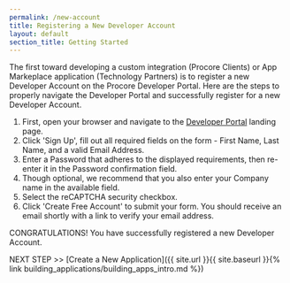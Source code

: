 ```yaml
---
permalink: /new-account
title: Registering a New Developer Account
layout: default
section_title: Getting Started
---
```


The first toward developing a custom integration (Procore Clients) or App Markeplace application (Technology Partners) is to register a new Developer Account on the Procore Developer Portal.
Here are the steps to properly navigate the Developer Portal and successfully register for a new Developer Account.

1. First, open your browser and navigate to the [Developer Portal](https://developers.procore.com/) landing page.
1. Click 'Sign Up', fill out all required fields on the form - First Name, Last Name, and a valid Email Address.
1. Enter a Password that adheres to the displayed requirements, then re-enter it in the Password confirmation field.
1. Though optional, we recommend that you also enter your Company name in the available field.
1. Select the reCAPTCHA security checkbox.
1. Click 'Create Free Account' to submit your form. You should receive an email shortly with a link to verify your email address.

CONGRATULATIONS! You have successfully registered a new Developer Account.

NEXT STEP >> [Create a New Application]({{ site.url }}{{ site.baseurl }}{% link building_applications/building_apps_intro.md %})

